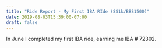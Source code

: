 ```yaml
---
title: "Ride Report - My First IBA RIde (SS1k/BBS1500)"
date: 2019-08-03T15:39:00-07:00
draft: false
---
```


In June I completed my first IBA ride, earning me IBA # 72302.
